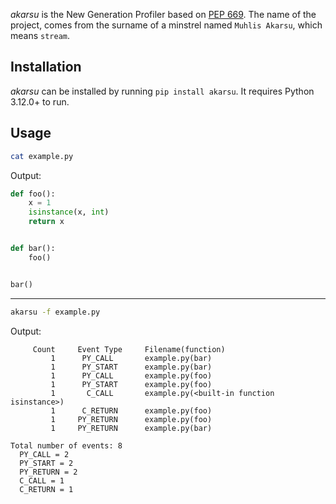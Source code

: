 _akarsu_ is the New Generation Profiler based on
[PEP 669](https://peps.python.org/pep-0669/). The name of the project, comes from the
surname of a minstrel named `Muhlis Akarsu`, which means `stream`.

## Installation

_akarsu_ can be installed by running `pip install akarsu`. It requires Python 3.12.0+ to
run.

## Usage

```sh
cat example.py
```

Output:

```python
def foo():
    x = 1
    isinstance(x, int)
    return x


def bar():
    foo()


bar()
```

---

```sh
akarsu -f example.py
```

Output:

```
     Count     Event Type     Filename(function)
         1      PY_CALL       example.py(bar)
         1      PY_START      example.py(bar)
         1      PY_CALL       example.py(foo)
         1      PY_START      example.py(foo)
         1       C_CALL       example.py(<built-in function isinstance>)
         1      C_RETURN      example.py(foo)
         1     PY_RETURN      example.py(foo)
         1     PY_RETURN      example.py(bar)

Total number of events: 8
  PY_CALL = 2
  PY_START = 2
  PY_RETURN = 2
  C_CALL = 1
  C_RETURN = 1
```
